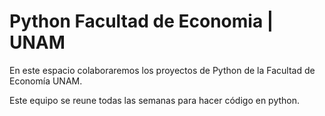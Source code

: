 # Python Facultad de Economia | UNAM
En este espacio colaboraremos los proyectos de Python de la Facultad de Economía UNAM.

Este equipo se reune todas las semanas para hacer código en python.

